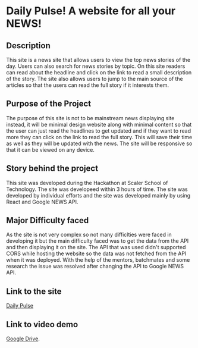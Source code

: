 # Daily Pulse! A website for all your NEWS!

## Description

This site is a news site that allows users to view the top news stories of the day. Users can also search for news stories by topic. On this site readers can read about the headline and click on the link to read a small description of the story. The site also allows users to jump to the main source of the articles so that the users can read the full story if it interests them.

## Purpose of the Project

The purpose of this site is not to be mainstream news displaying site instead, it will be minimal design website along with minimal content so that the user can just read the headlines to get updated and if they want to read more they can click on the link to read the full story. This will save their time as well as they will be updated with the news. The site will be responsive so that it can be viewed on any device.

## Story behind the project

This site was developed during the Hackathon at Scaler School of Technology. The site was developeed within 3 hours of time. The site was developed by individual efforts and the site was developed mainly by using React and Google NEWS API.

## Major Difficulty faced

As the site is not very complex so not many difficlties were faced in developing it but the main difficulty faced was to get the data from the API and then displaying it on the site. The API that was used didn't supported CORS while hosting the website so the data was not fetched from the API when it was deployed. With the help of the mentors, batchmates and some research the issue was resolved after changing the API to Google NEWS API.

## Link to the site

[Daily Pulse](https://daily-pulse.netlify.app/)

## Link to video demo

[Google Drive](https://drive.google.com/file/d/1SPbFF-qxeDGUDR60trQYcZqqPTlo9DK9/view?usp=drivesdk).

